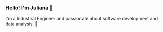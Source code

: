 ### Hello! I'm Juliana 👋

I'm a Industrial Engineer and passionate about software development and data analysis. :revolving_hearts:


